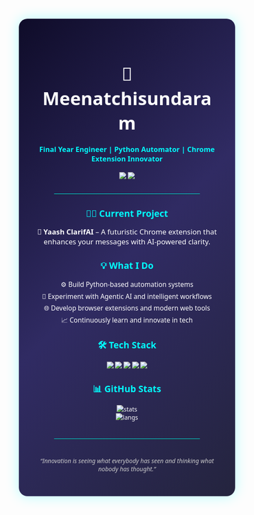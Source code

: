 <div align="center" style="font-family: 'Segoe UI', Tahoma, Geneva, Verdana, sans-serif; background: linear-gradient(135deg, #0f0c29, #302b63, #24243e); color: #ffffff; padding: 40px; border-radius: 20px; box-shadow: 0 0 30px rgba(0,255,255,0.3);">

  <h1 style="font-size: 3em; margin-bottom: 10px;">🚀 Meenatchisundaram</h1>
  <h3 style="color: #00ffff;">Final Year Engineer | Python Automator | Chrome Extension Innovator</h3>

  <p style="margin-top: 20px;">
    <a href="https://www.linkedin.com/in/meenatchisundaram-s/" target="_blank">
      <img src="https://img.shields.io/badge/LinkedIn-Connect-blue?style=for-the-badge&logo=linkedin" />
    </a>
    <a href="mailto:smeenatchisundaram14@gmail.com">
      <img src="https://img.shields.io/badge/Email-Contact-red?style=for-the-badge&logo=gmail" />
    </a>
  </p>

  <hr style="border: none; border-top: 1px solid #00ffff; width: 80%; margin: 30px auto;" />

  <h2 style="color: #00ffff;">👨‍💻 Current Project</h2>
  <p style="font-size: 1.2em;">🔧 <strong>Yaash ClarifAI</strong> – A futuristic Chrome extension that enhances your messages with AI-powered clarity.</p>

  <h2 style="color: #00ffff;">💡 What I Do</h2>
  <ul style="list-style-type: none; padding: 0; font-size: 1.1em; line-height: 1.8em;">
    <li>⚙️ Build Python-based automation systems</li>
    <li>🧠 Experiment with Agentic AI and intelligent workflows</li>
    <li>🌐 Develop browser extensions and modern web tools</li>
    <li>📈 Continuously learn and innovate in tech</li>
  </ul>

  <h2 style="color: #00ffff;">🛠️ Tech Stack</h2>
  <p>
    <img src="https://img.shields.io/badge/-Python-000?style=for-the-badge&logo=python&logoColor=yellow" />
    <img src="https://img.shields.io/badge/-JavaScript-000?style=for-the-badge&logo=javascript" />
    <img src="https://img.shields.io/badge/-Selenium-000?style=for-the-badge&logo=selenium" />
    <img src="https://img.shields.io/badge/-Chrome_Extensions-000?style=for-the-badge&logo=googlechrome" />
    <img src="https://img.shields.io/badge/-Pillow-000?style=for-the-badge&logo=python" />
  </p>

  <h2 style="color: #00ffff;">📊 GitHub Stats</h2>
  <img src="https://github-readme-stats.vercel.app/api?username=MeenatchisundaramS&show_icons=true&theme=tokyonight&hide_border=true" alt="stats" />
  <br />
  <img src="https://github-readme-stats.vercel.app/api/top-langs/?username=MeenatchisundaramS&layout=compact&theme=tokyonight&hide_border=true" alt="langs" />

  <hr style="border: none; border-top: 1px solid #00ffff; width: 80%; margin: 40px auto;" />

  <p style="font-style: italic; color: #cccccc;">“Innovation is seeing what everybody has seen and thinking what nobody has thought.”</p>
</div>
